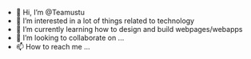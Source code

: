 - 👋 Hi, I’m @Teamustu
- 👀 I’m interested in a lot of things related to technology
- 🌱 I’m currently learning how to design and build webpages/webapps
- 💞️ I’m looking to collaborate on ...
- 📫 How to reach me ...

<!---
Teamustu/Teamustu is a ✨ special ✨ repository because its `README.md` (this file) appears on your GitHub profile.
You can click the Preview link to take a look at your changes.
--->
